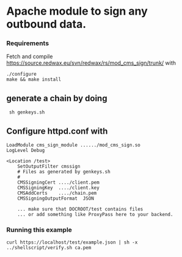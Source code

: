 # Apache module to sign any outbound data.

### Requirements

Fetch and compile https://source.redwax.eu/svn/redwax/rs/mod_cms_sign/trunk/ with

	./configure
	make && make install

## generate a chain by doing

     sh genkeys.sh

## Configure httpd.conf with 

	LoadModule cms_sign_module ....../mod_cms_sign.so
	LogLevel Debug

	<Location /test>
		SetOutputFilter cmssign
		# Files as generated by genkeys.sh
		#
		CMSSigningCert ..../client.pem
		CMSSigningKey  ..../client.key
		CMSAddCerts    ..../chain.pem
		CMSSigningOutputFormat  JSON
	
		... make sure that DOCROOT/test contains files
		... or add something like ProxyPass here to your backend.

### Running this example

	curl https://localhost/test/example.json | sh -x ../shellscript/verify.sh ca.pem

